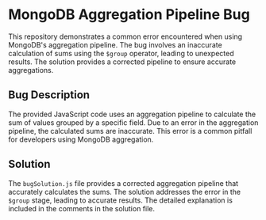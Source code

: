 # MongoDB Aggregation Pipeline Bug

This repository demonstrates a common error encountered when using MongoDB's aggregation pipeline. The bug involves an inaccurate calculation of sums using the `$group` operator, leading to unexpected results. The solution provides a corrected pipeline to ensure accurate aggregations.

## Bug Description

The provided JavaScript code uses an aggregation pipeline to calculate the sum of values grouped by a specific field. Due to an error in the aggregation pipeline, the calculated sums are inaccurate.  This error is a common pitfall for developers using MongoDB aggregation.

## Solution

The `bugSolution.js` file provides a corrected aggregation pipeline that accurately calculates the sums. The solution addresses the error in the `$group` stage, leading to accurate results.  The detailed explanation is included in the comments in the solution file.